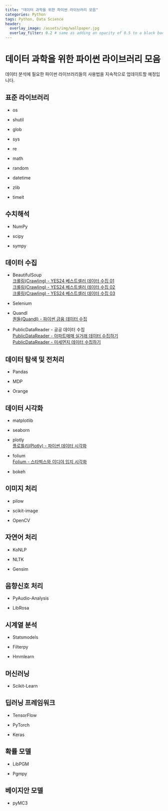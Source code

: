 ```yaml
---
title: "데이터 과학을 위한 파이썬 라이브러리 모음"
categories: Python
tags: Python, Data Science
header:
  overlay_image: /assets/img/wallpaper.jpg
  overlay_filter: 0.2 # same as adding an opacity of 0.5 to a black background
---
```


# 데이터 과학을 위한 파이썬 라이브러리 모음

데이터 분석에 필요한 파이썬 라이브러리들의 사용법을 지속적으로 업데이트할 예정입니다.

## 표준 라이브러리

- os

- shutil

- glob

- sys

- re

- math

- random

- datetime

- zlib

- timeit


## 수치해석

- NumPy

- scipy

- sympy


## 데이터 수집
- BeautifulSoup  
[크롤링(Crawling) - YES24 베스트셀러 데이터 수집 01](https://wooiljeong.github.io/python/yes24_crawling_01/)  
[크롤링(Crawling) - YES24 베스트셀러 데이터 수집 02](https://wooiljeong.github.io/python/yes24_crawling_02/)  
[크롤링(Crawling) - YES24 베스트셀러 데이터 수집 03](https://wooiljeong.github.io/python/yes24_crawling_03/)

- Selenium

- Quandl  
[퀀들(Quandl) - 파이썬 금융 데이터 수집](https://wooiljeong.github.io/python/data_collecting_tutorial/)

- PublicDataReader - 공공 데이터 수집  
[PublicDataReader - 아파트매매 실거래 데이터 수집하기](https://wooiljeong.github.io/python/public_data_reader_01/)  
[PublicDataReader - 미세먼지 데이터 수집하기](https://wooiljeong.github.io/python/public_data_reader_02/)


## 데이터 탐색 및 전처리

- Pandas

- MDP

- Orange


## 데이터 시각화
- matplotlib

- seaborn

- plotly  
[플로틀리(Plotly) - 파이썬 데이터 시각화](https://wooiljeong.github.io/python/python_plotly/)

- folium  
[Folium - 스타벅스와 이디야 입지 시각화](https://wooiljeong.github.io/python/python_folium/)

- bokeh


## 이미지 처리

- pilow

- scikit-image

- OpenCV


## 자연어 처리

- KoNLP

- NLTK

- Gensim


## 음향신호 처리

- PyAudio-Analysis

- LibRosa


## 시계열 분석
- Statsmodels

- Filterpy

- Hmmlearn


## 머신러닝

- Scikit-Learn

## 딥러닝 프레임워크

- TensorFlow

- PyTorch

- Keras


## 확률 모델

- LibPGM

- Pgmpy


## 베이지안 모델

- pyMC3
